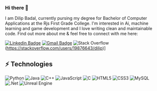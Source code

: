 ### Hi there 👋

I am Dilip Badal, currently pursing my degree for Bachelor of Computer Applications at the Rjs First Grade College. I'm interested in Ai, machine learning and game development and I love writing clean and maintainable code. Find out more about me & feel free to connect with me here:

[![Linkedin Badge](https://img.shields.io/badge/-dilip33-blue?style=flat-square&logo=Linkedin&logoColor=white&link=https://www.linkedin.com/in/dilip-badal-aab9a5243/)](https://www.linkedin.com/in/dilip-badal-aab9a5243/)
[![Gmail Badge](https://img.shields.io/badge/-dilipbadal33@gmail.com-c14438?style=flat-square&logo=Gmail&logoColor=white&link=mailto:dilipbadal33@gmail.com)](mailto:dilipbadal33@gmail.com)
![Stack Overflow](https://img.shields.io/badge/-Stackoverflow-FE7A16?style=for-the-badge&logo=stack-overflow&logoColor=white)
(https://stackoverflow.com/users/19876643/dilip)]



## ⚡ Technologies

![Python](https://img.shields.io/badge/-Python-black?style=flat-square&logo=Python)
![Java](https://img.shields.io/badge/java-%23ED8B00.svg?style=for-the-badge&logo=java&logoColor=white)
![C++](https://img.shields.io/badge/-C++-00599C?style=flat-square&logo=c)
![JavaScript](https://img.shields.io/badge/-JavaScript-black?style=flat-square&logo=javascript)
![C](https://img.shields.io/badge/c-%2300599C.svg?style=for-the-badge&logo=c&logoColor=white)
![HTML5](https://img.shields.io/badge/-HTML5-E34F26?style=flat-square&logo=html5&logoColor=white)
![CSS3](https://img.shields.io/badge/-CSS3-1572B6?style=flat-square&logo=css3)
![MySQL](https://img.shields.io/badge/-MySQL-black?style=flat-square&logo=mysql)
![.Net](https://img.shields.io/badge/.NET-5C2D91?style=for-the-badge&logo=.net&logoColor=white)
![Unreal Engine](https://img.shields.io/badge/unrealengine-%23313131.svg?style=for-the-badge&logo=unrealengine&logoColor=white)
